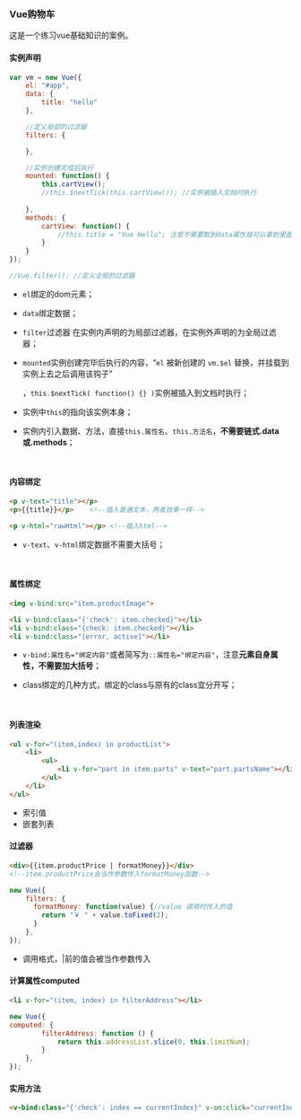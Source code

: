 ### Vue购物车

这是一个练习vue基础知识的案例。



#### 实例声明

```js
var vm = new Vue({
    el: "#app",
    data: {
        title: "hello"
    },

    //定义局部的过滤器
    filters: {

    },

    //实例创建完成后执行
    mounted: function() {
        this.cartView();
        //this.$nextTick(this.cartView()); //实例被插入文档时执行
        
    },
    methods: {
        cartView: function() {
            //this.title = "Vue Hello"; 注意不需要取到data属性就可以拿到里面的title属性
        }
    }
});

//Vue.filter(); //定义全局的过滤器
```

- `el`绑定的dom元素；

- `data`绑定数据；

- `filter`过滤器 在实例内声明的为局部过滤器，在实例外声明的为全局过滤器；

- `mounted`实例创建完毕后执行的内容，“`el` 被新创建的 `vm.$el` 替换，并挂载到实例上去之后调用该钩子”

  ，`this.$nextTick( function() {} )`实例被插入到文档时执行；

- 实例中`this`的指向该实例本身；

- 实例内引入数据、方法，直接`this.属性名`、`this.方法名`，**不需要链式.data或.methods**；

  ​

#### 内容绑定

```html
<p v-text="title"></p>
<p>{{title}}</p>	<!--插入普通文本，两者效果一样-->

<p v-html="rawHtml"></p> <!--插入html-->
```

- `v-text`、`v-html`绑定数据不需要大括号；

  ​

#### 属性绑定

```html
<img v-bind:src="item.productImage">

<li	v-bind:class="{'check': item.checked}"></li> 
<li v-bind:class="{check: item.checked}"></li>
<li v-bind:class="[error, active]"></li>
```

- `v-bind:属性名="绑定内容"`或者简写为`::属性名="绑定内容"`，注意**元素自身属性，不需要加大括号**；

- class绑定的几种方式，绑定的class与原有的class宜分开写；

  ​

#### 列表渲染

```html
<ul v-for="(item,index) in productList">
    <li>
    	<ul>
            <li v-for="part in item.parts" v-text="part.partsName"></li>
        </ul>
    </li>
</ul>
```

- 索引值
- 嵌套列表



#### 过滤器

```html
<div>{{item.productPrice | formatMoney}}</div>
<!--item.productPrice会当作参数传入formatMoney函数-->
```

```js
new Vue({
	filters: {
      formatMoney: function(value) {//value 调用时传入的值
        return "￥ " + value.toFixed(2);
      }
    },
});
```

- 调用格式，|前的值会被当作参数传入



#### 计算属性computed

```html
<li v-for="(item, index) in filterAddress"></li>
```

```js
new Vue({
computed: {
        filterAddress: function () {
            return this.addressList.slice(0, this.limitNum);
        }
    },
});
```



#### 实用方法

```html
<v-bind:class="{'check': index == currentIndex}" v-on:click="currentIndex = index"></li>
```





